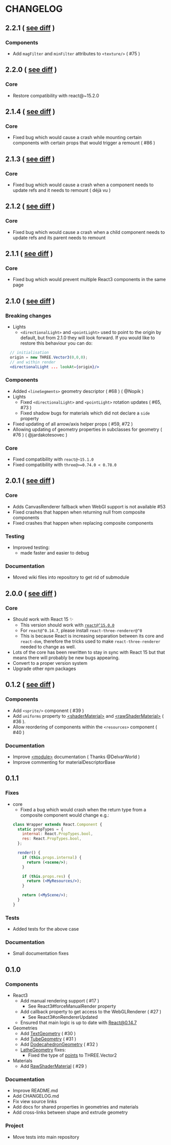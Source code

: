 CHANGELOG
===========

## 2.2.1 ( [see diff](https://github.com/toxicFork/react-three-renderer/compare/v2.2.0...v2.2.1) )

### Components
- Add `magFilter` and `minFilter` attributes to `<texture/>` ( #75 )

## 2.2.0 ( [see diff](https://github.com/toxicFork/react-three-renderer/compare/v2.1.4...v2.2.0) )

### Core
- Restore compatibility with react@~15.2.0

## 2.1.4 ( [see diff](https://github.com/toxicFork/react-three-renderer/compare/v2.1.3...v2.1.4) )

### Core
- Fixed bug which would cause a crash while mounting certain components
with certain props that would trigger a remount ( #86 )

## 2.1.3 ( [see diff](https://github.com/toxicFork/react-three-renderer/compare/v2.1.2...v2.1.3) )

### Core
- Fixed bug which would cause a crash when a component needs to update refs and it needs to remount ( déjà vu )

## 2.1.2 ( [see diff](https://github.com/toxicFork/react-three-renderer/compare/v2.1.1...v2.1.2) )

### Core
- Fixed bug which would cause a crash when a child component needs to update refs and its parent needs to remount

## 2.1.1 ( [see diff](https://github.com/toxicFork/react-three-renderer/compare/v2.1.0...v2.1.1) )

### Core
- Fixed bug which would prevent multiple React3 components in the same page

## 2.1.0 ( [see diff](https://github.com/toxicFork/react-three-renderer/compare/v2.0.1...v2.1.0) )

### Breaking changes
- Lights
  - `<directionalLight>` and `<pointLight>` used to point to the origin by default, but from 2.1.0 they will look forward.
  If you would like to restore this behaviour you can do:
```jsx
  // initialisation
  origin = new THREE.Vector3(0,0,0);
  // and within render 
  <directionalLight ... lookAt={origin}/>
``` 

### Components
- Added `<lineSegments>` geometry descriptor ( #68 ) ( @Nopik )
- Lights
  - Fixed `<directionalLight>` and `<pointLight>` rotation updates ( #65, #73 )
  - Fixed shadow bugs for materials which did not declare a `side` property
- Fixed updating of all arrow/axis helper props ( #59, #72 )
- Allowing updating of geometry properties in subclasses for geometry ( #76 ) ( @jardakotesovec )

### Core
- Fixed compatibility with `react@~15.1.0`
- Fixed compatibility with `three@>=0.74.0 < 0.78.0`

## 2.0.1 ( [see diff](https://github.com/toxicFork/react-three-renderer/compare/v2.0.0...v2.0.1) )

### Core
- Adds CanvasRenderer fallback when WebGl support is not available #53
- Fixed crashes that happen when returning null from composite components
- Fixed crashes that happen when replacing composite components

### Testing
- Improved testing:
  - made faster and easier to debug

### Documentation
- Moved wiki files into repository to get rid of submodule

## 2.0.0 ( [see diff](https://github.com/toxicFork/react-three-renderer/compare/v0.1.2...v2.0.0) )

### Core
- Should work with React 15 :sparkles:
  - This version should work with [`react@^15.0.0`](https://facebook.github.io/react/blog/2016/04/08/react-v15.0.1.html)
  - For `react@^0.14.7`, please install `react-three-renderer@^0`
  - This is because React is increasing separation between its core and `react-dom`, therefore
  the tricks used to make `react-three-renderer` needed to change as well.
- Lots of the core has been rewritten to stay in sync with React 15
  but that means there will probably be new bugs appearing.
- Convert to a proper version system
- Upgrade other npm packages

## 0.1.2 ( [see diff](https://github.com/toxicFork/react-three-renderer/compare/v0.1.1...v0.1.2) )

### Components
- Add `<sprite/>` component ( #39 )
- Add `uniforms` property to [&lt;shaderMaterial&gt;](https://github.com/toxicFork/react-three-renderer/wiki/shaderMaterial) and [&lt;rawShaderMaterial&gt;](https://github.com/toxicFork/react-three-renderer/wiki/rawShaderMaterial) ( #36 ).
- Allow reordering of components within the `<resources>` component ( #40 )

### Documentation
- Improve [&lt;module&gt;](https://github.com/toxicFork/react-three-renderer/wiki/module) documentation ( Thanks @DelvarWorld )
- Improve commenting for materialDescriptorBase

## 0.1.1

### Fixes
- core
  - Fixed a bug which would crash when the return type from a composite component would change e.g.:
  ```jsx
  class Wrapper extends React.Component {
    static propTypes = {
      internal: React.PropTypes.bool,
      res: React.PropTypes.bool,
    };

    render() {
      if (this.props.internal) {
        return (<scene/>);
      }

      if (this.props.res) {
        return (<MyResources/>);
      }

      return (<MyScene/>);
    }
  }
  ```

### Tests
- Added tests for the above case

### Documentation
- Small documentation fixes

## 0.1.0

### Components
- React3
  - Add manual rendering support ( #17 )
    - See React3#forceManualRender property
  - Add callback property to get access to the WebGLRenderer ( #27 )
    - See React3#onRendererUpdated
  - Ensured that main logic is up to date with React@0.14.7
- Geometries
  - Add [TextGeometry](https://github.com/toxicFork/react-three-renderer/wiki/textGeometry) ( #30 )
  - Add [TubeGeometry](https://github.com/toxicFork/react-three-renderer/wiki/tubeGeometry) ( #31 )
  - Add [DodecahedronGeometry](https://github.com/toxicFork/react-three-renderer/wiki/dodecahedronGeometry) ( #32 )
  - [LatheGeometry](https://github.com/toxicFork/react-three-renderer/wiki/latheGeometry) fixes:
    - Fixed the type of
    [points](https://github.com/toxicFork/react-three-renderer/wiki/latheGeometry#points)
    to THREE.Vector2
- Materials
  - Add [RawShaderMaterial](https://github.com/toxicFork/react-three-renderer/wiki/rawShaderMaterial) ( #29 )

### Documentation
- Improve README.md
- Add CHANGELOG.md
- Fix view source links
- Add docs for shared properties in geometries and materials
- Add cross-links between shape and extrude geometry

### Project
- Move tests into main repository
